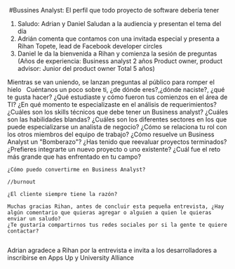  #Bussines Analyst: El perfil que todo proyecto de software debería tener


1. Saludo: Adrian y Daniel Saludan a la audiencia y presentan el tema del día
2. Adrián comenta que contamos con una invitada especial y presenta a Rihan Topete, lead de Facebook developer circles
	 
3. Daniel le da la bienvenida a Rihan y comienza la sesión de preguntas
(Años de experiencia: Business analyst 2 años
Product owner, product advisor: Junior del product owner
Total 5 años)

Mientras se van  uniendo, se lanzan preguntas al público para romper el hielo
 
	Cuéntanos un poco sobre ti, ¿de dónde eres?,¿dónde naciste?, ¿qué te gusta hacer? 
	¿Qué estudiaste y cómo fueron tus comienzos en el área de TI?
	¿En qué momento te especializaste en el análisis de requerimientos?
	¿Cuáles son los skills técnicos que debe tener un Business analyst?
	¿Cuáles son las habilidades blandas?
	¿Cuáles son los diferentes sectores en los que puede especializarse un analista de negocio?
	¿Cómo se relaciona tu rol con los otros miembros del equipo de trabajo?
	¿Cómo resuelve un Business Analyst un "Bomberazo"?
	¿Has tenido que reevaluar proyectos terminados?
	¿Prefieres integrarte un nuevo proyecto o uno existente?
	¿Cuál fue el reto más grande que has enfrentado en
	 tu campo?
	
	¿Cómo puedo convertirme en Business Analyst?
	
	//burnout
	
	¿El cliente siempre tiene la razón?
	
	Muchas gracias Rihan, antes de concluir esta pequeña entrevista, ¿Hay algún comentario que quieras agregar o alguien a quien le quieras enviar un saludo?
	¿Te gustaría compartirnos tus redes sociales por si la gente te quiere contactar?
	 

Adrian agradece a Rihan por la entrevista e invita a los desarrolladores a inscribirse en Apps Up y University Alliance 
